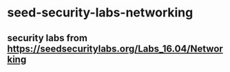 # seed-security-labs-networking
## security labs from https://seedsecuritylabs.org/Labs_16.04/Networking
